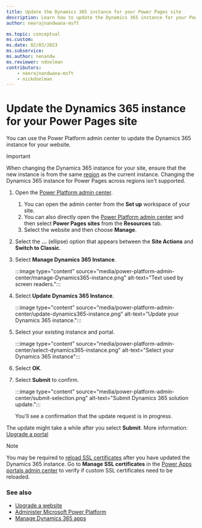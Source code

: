 ```yaml
---
title: Update the Dynamics 365 instance for your Power Pages site
description: Learn how to update the Dynamics 365 instance for your Power Pages site.
author: neerajnandwana-msft

ms.topic: conceptual
ms.custom: 
ms.date: 02/03/2023
ms.subservice: 
ms.author: nenandw
ms.reviewer: ndoelman
contributors:
    - neerajnandwana-msft
    - nickdoelman
---
```


# Update the Dynamics 365 instance for your Power Pages site

You can use the Power Platform admin center to update the Dynamics 365 instance for your website.

> [!IMPORTANT]
> When changing the Dynamics 365 instance for your site, ensure that the new instance is from the same [region](/power-platform/admin/regions-overview) as the current instance. Changing the Dynamics 365 instance for Power Pages across regions isn't supported.

1. Open the [Power Platform admin center](admin-overview.md).
    1. You can open the admin center from the **Set up** workspace of your site.
    1. You can also directly open the [Power Platform admin center](https://aks.ms/ppac) and then select **Power Pages sites** from the **Resources** tab.
    1. Select the website and then choose **Manage**.

1. Select the **...** (ellipse) option that appears between the **Site Actions** and **Switch to Classic**.

1. Select **Manage Dynamics 365 Instance**.

    :::image type="content" source="media/power-platform-admin-center/manage-Dynamics365-instance.png" alt-text="Text used by screen readers.":::


1. Select **Update Dynamics 365 Instance**.

    :::image type="content" source="media/power-platform-admin-center/update-dynamics365-instance.png" alt-text="Update your Dynamics 365 instance.":::


1. Select your existing instance and portal.

    :::image type="content" source="media/power-platform-admin-center/select-dynamics365-instance.png" alt-text="Select your Dynamics 365 instance":::

1. Select **OK**.

1. Select **Submit** to confirm.

    :::image type="content" source="media/power-platform-admin-center/submit-selection.png" alt-text="Submit Dynamics 365 solution update.":::

    You'll see a confirmation that the update request is in progress.

The update might take a while after you select **Submit**. More information: [Upgrade a portal](upgrade-portal.md)

> [!NOTE]
> You may be required to [reload SSL certificates](manage-ssl-certificates.md) after you have updated the Dynamics 365 instance. Go to **Manage SSL certificates** in the [Power Apps portals admin center](admin-overview.md) to verify if custom SSL certificates need to be reloaded.

### See also

- [Upgrade a website](upgrade-site.md) 
- [Administer Microsoft Power Platform](/power-platform/admin/admin-documentation) 
- [Manage Dynamics 365 apps](/power-platform/admin/manage-apps)


